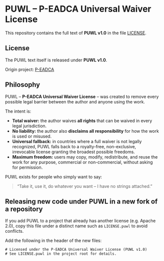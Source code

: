 # PUWL – P-EADCA Universal Waiver License

This repository contains the full text of **PUWL v1.0** in the file [LICENSE](LICENSE).

## License

The PUWL text itself is released under **PUWL v1.0**.

Origin project: [P-EADCA](https://github.com/balihb/P-EADCA)

## Philosophy

PUWL – **P-EADCA Universal Waiver License** – was created to remove
every possible legal barrier between the author and anyone using the work.

The intent is:

- **Total waiver:** the author waives **all rights** that can be waived in every legal jurisdiction.
- **No liability:** the author also **disclaims all responsibility** for how the work is used or misused.
- **Universal fallback:** in countries where a full waiver is not legally recognized,
  PUWL falls back to a royalty-free, non-exclusive, irrevocable license granting the broadest possible freedoms.
- **Maximum freedom:** users may copy, modify, redistribute, and reuse the work for any purpose,
  commercial or non-commercial, without asking for permission.

PUWL exists for people who simply want to say:
> “Take it, use it, do whatever you want – I have no strings attached.”

## Releasing new code under PUWL in a new fork of a repository

If you add PUWL to a project that already has another license
(e.g. Apache 2.0), copy this file under a distinct name such as
`LICENSE.puwl` to avoid conflicts.

Add the following in the header of the new files:

```text
# Licensed under the P-EADCA Universal Waiver License (PUWL v1.0)
# See LICENSE.puwl in the project root for details.
```
